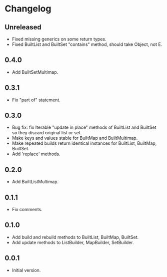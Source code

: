 # Changelog

## Unreleased

- Fixed missing generics on some return types.
- Fixed BuiltList and BuiltSet "contains" method, should take Object, not E.

## 0.4.0

- Add BuiltSetMultimap.

## 0.3.1

- Fix "part of" statement.

## 0.3.0

- Bug fix: fix Iterable "update in place" methods of BuiltList and BuiltSet so they discard original list or set.
- Make keys and values stable for BuiltMap and BuiltMultimap.
- Make repeated builds return identical instances for BuiltList, BuiltMap, BuiltSet.
- Add 'replace' methods.

## 0.2.0

- Add BuiltListMultimap.

## 0.1.1

- Fix comments.

## 0.1.0

- Add build and rebuild methods to BuiltList, BuiltMap, BuiltSet.
- Add update methods to ListBuilder, MapBuilder, SetBuilder.

## 0.0.1

- Initial version.
